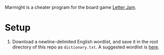 Marmight is a cheater program for the board game [Letter Jam](https://boardgamegeek.com/boardgame/275467/letter-jam).

# Setup

1. Download a newline-delimited English wordlist, and save it in the root directory of this repo as `dictionary.txt`. A suggested wordlist is [here](https://github.com/dwyl/english-words/blob/master/words.txt).
